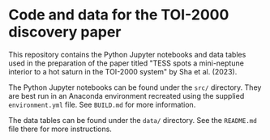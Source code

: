 # Code and data for the TOI-2000 discovery paper

This repository contains the Python Jupyter notebooks and data tables used in
the preparation of the paper titled "TESS spots a mini-neptune interior to a
hot saturn in the TOI-2000 system" by Sha et al. (2023).

The Python Jupyter notebooks can be found under the `src/` directory. They are
best run in an Anaconda environment recreated using the supplied
`environment.yml` file. See `BUILD.md` for more information.

The data tables can be found under the `data/` directory. See the `README.md`
file there for more instructions.
